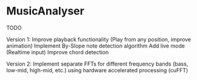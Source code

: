 # MusicAnalyser

TODO

  Version 1:
      Improve playback functionality (Play from any position, improve animation)
      Implement By-Slope note detection algorithm
      Add live mode (Realtime input)
      Improve chord detection
      
  Version 2:
      Implement separate FFTs for different frequency bands (bass, low-mid, high-mid, etc.) using hardware accelerated processing (cuFFT)
